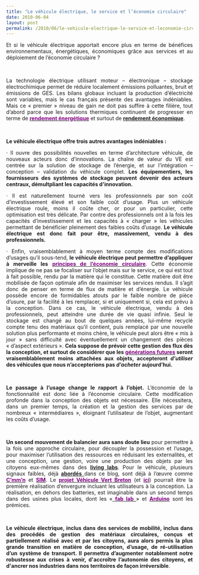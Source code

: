 ```yaml
---
title: "Le véhicule électrique, le service et l’économie circulaire"
date: 2010-06-04
layout: post
permalink: /2010/06/le-vehicule-electrique-le-service-et-leconomie-circulaire.html
---
```


<p align="justify" class="MsoNormal"><span>Et si le véhicule électrique apportait encore plus en terme de bénéfices environnementaux, énergétiques, économiques grâce aux services et au déploiement de l’économie circulaire ?</span></p> <p align="justify" class="MsoNormal"><span> </span></p> <p align="justify" class="MsoNormal"><span>La technologie électrique utilisant moteur – électronique – stockage électrochimique permet de réduire localement émissions polluantes, bruit et émissions de GES. Les bilans globaux incluant la production d’électricité sont variables, mais le cas français présente des avantages indéniables. Mais ce « premier » niveau de gain ne doit pas suffire à cette filière, tout d’abord parce que les solutions thermiques continuent de progresser en terme de <a href="http://www.technologyreview.com/energy/25453/page1/"><font color="#800080"><strong>rendement énergétique</strong></font></a> et surtout de <a href="/2010/05/et-si-lautopartage-etait-realise-avec-des-voitures-a-des-prix-ultracompetitifs.html"><strong>rendement économique</strong></a>.</span></p> <p align="justify" class="MsoNormal"><span> </span></p> <p align="justify" class="MsoNormal"><strong><span>Le véhicule électrique offre trois autres avantages indéniables :</span></strong></p> <p align="justify" class="MsoNormal"><strong><span> </span></strong></p>  <!--more-->  <p align="justify" class="MsoNormal"><span><span>·<span>		 </span></span></span><span dir="ltr"><span>Il ouvre des possibilités nouvelles en terme d’architecture véhicule, de nouveaux acteurs donc d’innovations. La chaîne de valeur du VE est centrée sur la solution de stockage de l’énergie, et sur l’intégration – conception – validation du véhicule complet. <strong>Les équipementiers, les fournisseurs des systèmes de stockage peuvent devenir des acteurs centraux, démultpliant les capacités d'innovation.</strong></span></span></p> <p align="justify" class="MsoNormal"><span><span>·<span>		 </span></span></span><span dir="ltr"><span>Il est naturellement tourné vers les professionnels par son coût d’investissement élevé et son faible coût d’usage. Plus un véhicule électrique roule, moins il coûte cher, or pour un particulier, cette optimisation est très délicate. Par contre des professionnels ont à la fois les capacités d’investissement et les capacités à « charger » les véhicules permettant de bénéficier pleinement des faibles coûts d’usage. <strong>Le véhicule électrique est donc fait pour être, massivement, vendu à des professionnels.</strong></span></span></p> <p align="justify" class="MsoNormal"><span><span>·<span>		 </span></span></span><span dir="ltr"><span>Enfin, vraisemblablement à moyen terme compte des modifications d’usages qu’il sous-tend, <strong>le véhicule électrique peut permettre d’appliquer à merveille les</strong> <a href="http://www.cdurable.info/Economie-circulaire-en-Chine-l-urgence-ecologique,2299.html"><font color="#800080"><strong>principes de l’économie circulaire</strong></font></a>. Cette économie implique de ne pas se focaliser sur l’objet mais sur le service, ce qui est tout à fait possible, rendu par la matière qui le constitue. Cette matière doit être mobilisée de façon optimale afin de maximiser les services rendus. Il s’agit donc de penser en terme de flux de matière et d’énergie. Le véhicule possède encore de formidables atouts par le faible nombre de pièce d’usure, par la facilité à les remplacer, si et uniquement si, cela est prévu à la conception. Dans ce cas, le véhicule électrique, vendu à des professionnels, peut atteindre une durée de vie quasi infinie. Seul le stockage est changé au bout de quelques années, lui-même recyclé compte tenu des matériaux qu’il contient, puis remplacé par une nouvelle solution plus performante et moins chère, le véhicule peut alors être « mis à jour » sans difficulté avec éventuellement un changement des pièces « d’aspect extérieurs ». <strong>Cela suppose de prévoir cette gestion des flux dès la conception, et surtout de considérer que les <a href="http://www.lemonde.fr/economie/article/2010/05/20/au-japon-les-15-35-ans-ne-contribuent-plus-a-la-croissance_1360441_3234.html"><font color="#800080">générations futures</font></a> seront vraisemblablement moins attachées aux objets, accepteront <em>d’utiliser</em> des véhicules que nous n’accepterions pas <em>d’acheter</em> aujourd’hui.</strong></span></span></p> <p align="justify" class="MsoNormal"><span> </span></p> <p align="justify" class="MsoNormal"><strong><span>Le passage à l’usage change le rapport à l’objet.</span></strong><span> L’économie de la fonctionnalité est donc liée à l’économie circulaire. Cette modification profonde dans la conception des objets est nécessaire. Elle nécessitera, dans un premier temps, la création et la gestion des services par de nombreux « intermédiaires », éloignant l’utilisateur de l’objet, augmentant les coûts d’usage.</span></p> <p align="justify" class="MsoNormal"><span> </span></p> <p align="justify" class="MsoNormal"><strong><span>Un second mouvement de balancier aura sans doute lieu</span></strong><span> pour permettre à la fois une approche circulaire, pour découpler la possession et l’usage, pour maximiser l’utilisation des ressources en réduisant les externalités, et une conception, une gestion, voire une production des objets par les citoyens eux-mêmes dans des <strong><a href="/2010/04/du-serious-game-a-la-ville-laboratoire-puis-a-la-ville-living-lab.html" target="_blank">living labs</a></strong>. Pour le véhicule, plusieurs signaux faibles, déjà <a href="/2009/11/open-source-mobilites-quels-avantages-quelles-consequences-.html"><strong>abordés</strong> </a>dans ce blog, sont déjà à
l’œuvre comme <a href="http://www.cmmn.org/"><font color="#800080"><strong>C’mm’n</strong></font></a> et <a href="http://www.usinenouvelle.com/article/la-luciole-premiere-voiture-electrique-open-source.N116133"><font color="#800080"><strong>SIM</strong></font></a>. Le <a href="http://www.themavision.fr/jcms/c_124575/projet-vehicule-vert-breton"><font color="#800080"><strong>projet Véhicule Vert Breton</strong></font></a> (et <a href="http://www.agence-eco-bretagne.com/Le-Vehicule-vert-en-Bretagne-une"><font color="#800080"><strong>ici</strong></font></a>) pourrait être la première réalisation d’envergure incluant les utilisateurs à la conception. La réalisation, en dehors des batteries, est imaginable dans un second temps dans des usines plus locales, dont les «<a href="http://fr.wikipedia.org/wiki/Fab_lab"><font color="#800080"> <strong>fab lab </strong></font></a>» et <a href="http://www.arduino.cc/"><font color="#800080"><strong>Arduino</strong></font></a> sont les prémices.</span></p> <p align="justify" class="MsoNormal"><span> </span></p> <p style="text-align: justify"><strong><span>Le véhicule électrique, inclus dans des services de mobilité, inclus dans des procédés de gestion des matériaux circulaires, conçus et partiellement réalisé avec et par les citoyens, aura alors permis la plus grande transition en matière de conception, d’usage, de ré-utilisation d’un système de transport. Il permettra d’augmenter notablement notre robustesse aux crises à venir, d'accroître l’autonomie des citoyens, et d'ancrer nos industries dans nos territoires de façon irréversible</span></strong><span>.</span></p>